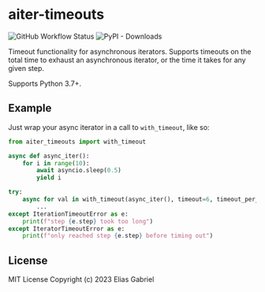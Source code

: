 # aiter-timeouts

![GitHub Workflow Status](https://img.shields.io/github/actions/workflow/status/thearchitector/aiter-timeouts/ci.yaml?label=tests&style=flat-square)
![PyPI - Downloads](https://img.shields.io/pypi/dw/aiter-timeouts?style=flat-square)

Timeout functionality for asynchronous iterators. Supports timeouts on the total time to exhaust an asynchronous iterator, or the time it takes for any given step.

Supports Python 3.7+.

## Example

Just wrap your async iterator in a call to `with_timeout`, like so:

```python
from aiter_timeouts import with_timeout

async def async_iter():
    for i in range(10):
        await asyncio.sleep(0.5)
        yield i

try:
    async for val in with_timeout(async_iter(), timeout=6, timeout_per_step=1):
        ...
except IterationTimeoutError as e:
    print(f"step {e.step} took too long")
except IteratorTimeoutError as e:
    print(f"only reached step {e.step} before timing out")
```

## License

MIT License
Copyright (c) 2023 Elias Gabriel
